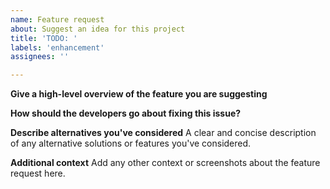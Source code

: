 ```yaml
---
name: Feature request
about: Suggest an idea for this project
title: 'TODO: '
labels: 'enhancement'
assignees: ''

---
```


**Give a high-level overview of the feature you are suggesting**

**How should the developers go about fixing this issue?**

**Describe alternatives you've considered**
A clear and concise description of any alternative solutions or features you've considered.

**Additional context**
Add any other context or screenshots about the feature request here.
